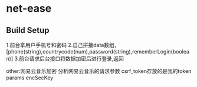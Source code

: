 # net-ease

>

## Build Setup

1.前台拿用户手机号和密码
2.自己拼接data数组，[phone(string),countrycode(num),password(string),rememberLogin(boolean)]
3.前台请求后台接口将数据加密后进行登录,返回

other:网易云音乐加密
分析网易云音乐的请求参数
csrf_token存放的是我的token
params
encSecKey
